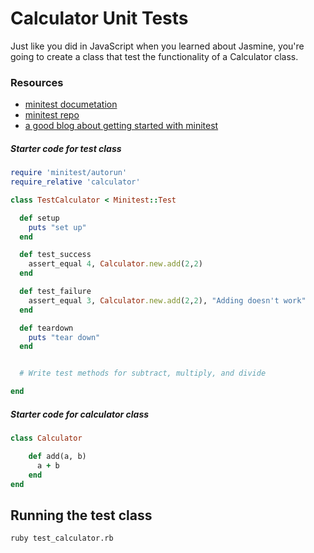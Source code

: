 # Calculator Unit Tests

Just like you did in JavaScript when you learned about Jasmine, you're going to create a class that test the functionality of a Calculator class.

### Resources

* [minitest documetation](http://docs.seattlerb.org/minitest/)
* [minitest repo](https://github.com/seattlerb/minitest)
* [a good blog about getting started with minitest](http://blog.teamtreehouse.com/short-introduction-minitest)

##### Starter code for test class

```ruby
require 'minitest/autorun'
require_relative 'calculator'

class TestCalculator < Minitest::Test

  def setup
    puts "set up"
  end

  def test_success
    assert_equal 4, Calculator.new.add(2,2)
  end

  def test_failure
    assert_equal 3, Calculator.new.add(2,2), "Adding doesn't work"
  end

  def teardown
    puts "tear down"
  end


  # Write test methods for subtract, multiply, and divide

end
```

##### Starter code for calculator class

```ruby
class Calculator

    def add(a, b) 
      a + b
    end
end
```

## Running the test class

```
ruby test_calculator.rb
```
